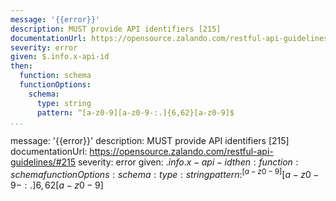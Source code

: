 ---
message: '{{error}}'
description: MUST provide API identifiers [215]
documentationUrl: https://opensource.zalando.com/restful-api-guidelines/#215
severity: error
given: $.info.x-api-id
then:
  function: schema
  functionOptions:
    schema:
      type: string
      pattern: ^[a-z0-9][a-z0-9-:.]{6,62}[a-z0-9]$
...message: '{{error}}'
description: MUST provide API identifiers [215]
documentationUrl: https://opensource.zalando.com/restful-api-guidelines/#215
severity: error
given: $.info.x-api-id
then:
  function: schema
  functionOptions:
    schema:
      type: string
      pattern: ^[a-z0-9][a-z0-9-:.]{6,62}[a-z0-9]$